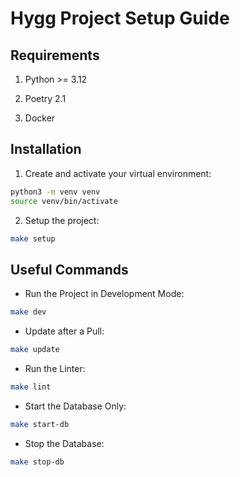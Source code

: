 # Hygg Project Setup Guide

## Requirements

1. Python >= 3.12

2. Poetry 2.1

3. Docker

## Installation

1. Create and activate your virtual environment:

```bash
python3 -m venv venv
source venv/bin/activate
```

2. Setup the project:

```bash
make setup
```

## Useful Commands

- Run the Project in Development Mode:

```bash
make dev
```

- Update after a Pull:

```bash
make update
```

- Run the Linter:

```bash
make lint
```

- Start the Database Only:

```bash
make start-db
```

- Stop the Database:

```bash
make stop-db
```
